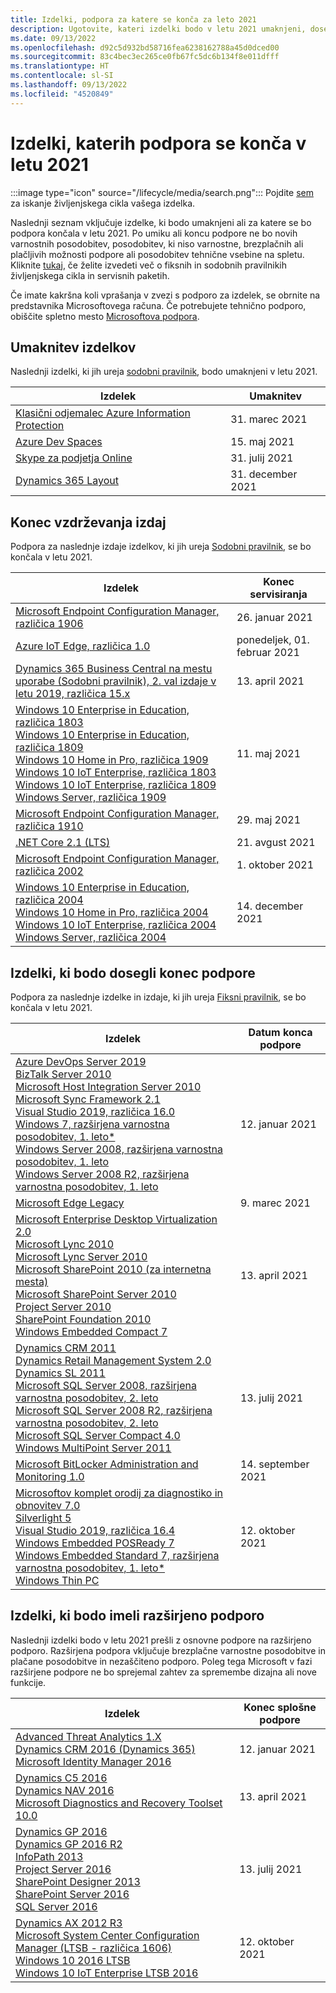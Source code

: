 ```yaml
---
title: Izdelki, podpora za katere se konča za leto 2021
description: Ugotovite, kateri izdelki bodo v letu 2021 umaknjeni, dosegli konec podpore ali prešli z osnovne podpore na razširjeno podporo.
ms.date: 09/13/2022
ms.openlocfilehash: d92c5d932bd58716fea6238162788a45d0dced00
ms.sourcegitcommit: 83c4bec3ec265ce0fb67fc5dc6b134f8e011dfff
ms.translationtype: HT
ms.contentlocale: sl-SI
ms.lasthandoff: 09/13/2022
ms.locfileid: "4520849"
---
```

# <a name="products-ending-support-in-2021"></a>Izdelki, katerih podpora se konča v letu 2021

:::image type="icon" source="/lifecycle/media/search.png":::
Pojdite [sem](/lifecycle/products/) za iskanje življenjskega cikla vašega izdelka.

Naslednji seznam vključuje izdelke, ki bodo umaknjeni ali za katere se bo podpora končala v letu 2021. Po umiku ali koncu podpore ne bo novih varnostnih posodobitev, posodobitev, ki niso varnostne, brezplačnih ali plačljivih možnosti podpore ali posodobitev tehnične vsebine na spletu. Kliknite [tukaj](/lifecycle/overview/product-end-of-support-overview), če želite izvedeti več o fiksnih in sodobnih pravilnikih življenjskega cikla in servisnih paketih.

Če imate kakršna koli vprašanja v zvezi s podporo za izdelek, se obrnite na predstavnika Microsoftovega računa. Če potrebujete tehnično podporo, obiščite spletno mesto [Microsoftova podpora](https://support.microsoft.com/contactus/?ws=support).

## <a name="product-retirements"></a>Umaknitev izdelkov

Naslednji izdelki, ki jih ureja [sodobni pravilnik](/lifecycle/policies/modern), bodo umaknjeni v letu 2021.

| Izdelek | Umaknitev |
| --- | --- |
| [Klasični odjemalec Azure Information Protection](/lifecycle/products/azure-information-protection-classic-client?branch=live)<br> | 31. marec 2021 |
| [Azure Dev Spaces](/lifecycle/products/azure-dev-spaces?branch=live)<br> | 15. maj 2021 |
| [Skype za podjetja Online](/lifecycle/products/skype-for-business-online?branch=live)<br> | 31. julij 2021 |
| [Dynamics 365 Layout](/lifecycle/products/dynamics-365-layout?branch=live)<br> | 31. december 2021 |


## <a name="release-end-of-servicing"></a>Konec vzdrževanja izdaj

Podpora za naslednje izdaje izdelkov, ki jih ureja [Sodobni pravilnik](/lifecycle/policies/modern), se bo končala v letu 2021.

| Izdelek | Konec servisiranja |
| --- | --- |
| [Microsoft Endpoint Configuration Manager, različica 1906](/lifecycle/products/microsoft-endpoint-configuration-manager?branch=live)<br> | 26. januar 2021 |
| [Azure IoT Edge, različica 1.0](/lifecycle/products/azure-iot-edge?branch=live)<br> | ponedeljek, 01. februar 2021 |
| [Dynamics 365 Business Central na mestu uporabe (Sodobni pravilnik), 2. val izdaje v letu 2019, različica 15.x](/lifecycle/products/dynamics-365-business-central-onpremises-modern-policy?branch=live)<br> | 13. april 2021 |
| [Windows 10 Enterprise in Education, različica 1803](/lifecycle/products/windows-10-enterprise-and-education?branch=live)<br>[Windows 10 Enterprise in Education, različica 1809](/lifecycle/products/windows-10-enterprise-and-education?branch=live)<br>[Windows 10 Home in Pro, različica 1909](/lifecycle/products/windows-10-home-and-pro?branch=live)<br>[Windows 10 IoT Enterprise, različica 1803](/lifecycle/products/windows-10-iot-enterprise?branch=live)<br>[Windows 10 IoT Enterprise, različica 1809](/lifecycle/products/windows-10-iot-enterprise?branch=live)<br>[Windows Server, različica 1909](/lifecycle/products/windows-server?branch=live)<br> | 11. maj 2021 |
| [Microsoft Endpoint Configuration Manager, različica 1910](/lifecycle/products/microsoft-endpoint-configuration-manager?branch=live)<br> | 29. maj 2021 |
| [.NET Core 2.1 (LTS)](/lifecycle/products/microsoft-net-and-net-core?branch=live)<br> | 21. avgust 2021 |
| [Microsoft Endpoint Configuration Manager, različica 2002](/lifecycle/products/microsoft-endpoint-configuration-manager?branch=live)<br> | 1. oktober 2021 |
| [Windows 10 Enterprise in Education, različica 2004](/lifecycle/products/windows-10-enterprise-and-education?branch=live)<br>[Windows 10 Home in Pro, različica 2004](/lifecycle/products/windows-10-home-and-pro?branch=live)<br>[Windows 10 IoT Enterprise, različica 2004](/lifecycle/products/windows-10-iot-enterprise?branch=live)<br>[Windows Server, različica 2004](/lifecycle/products/windows-server?branch=live)<br> | 14. december 2021 |


## <a name="products-reaching-end-of-support"></a>Izdelki, ki bodo dosegli konec podpore

Podpora za naslednje izdelke in izdaje, ki jih ureja [Fiksni pravilnik](/lifecycle/policies/fixed), se bo končala v letu 2021.

| Izdelek | Datum konca podpore |
| --- | --- |
| [Azure DevOps Server 2019](/lifecycle/products/azure-devops-server-2019?branch=live)<br>[BizTalk Server 2010](/lifecycle/products/biztalk-server-2010?branch=live)<br>[Microsoft Host Integration Server 2010](/lifecycle/products/microsoft-host-integration-server-2010?branch=live)<br>[Microsoft Sync Framework 2.1](/lifecycle/products/microsoft-sync-framework-21?branch=live)<br>[Visual Studio 2019, različica 16.0](/lifecycle/products/visual-studio-2019?branch=live)<br>[Windows 7, razširjena varnostna posodobitev, 1. leto*](/lifecycle/products/windows-7?branch=live)<br>[Windows Server 2008, razširjena varnostna posodobitev, 1. leto](/lifecycle/products/windows-server-2008?branch=live)<br>[Windows Server 2008 R2, razširjena varnostna posodobitev, 1. leto](/lifecycle/products/windows-server-2008-r2?branch=live)<br> | 12. januar 2021 |
| [Microsoft Edge Legacy](/lifecycle/products/microsoft-edge-legacy?branch=live)<br> | 9. marec 2021 |
| [Microsoft Enterprise Desktop Virtualization 2.0](/lifecycle/products/microsoft-enterprise-desktop-virtualization-20?branch=live)<br>[Microsoft Lync 2010](/lifecycle/products/microsoft-lync-2010?branch=live)<br>[Microsoft Lync Server 2010](/lifecycle/products/microsoft-lync-server-2010?branch=live)<br>[Microsoft SharePoint 2010 (za internetna mesta)](/lifecycle/products/microsoft-sharepoint-2010?branch=live)<br>[Microsoft SharePoint Server 2010](/lifecycle/products/microsoft-sharepoint-server-2010?branch=live)<br>[Project Server 2010](/lifecycle/products/project-server-2010?branch=live)<br>[SharePoint Foundation 2010](/lifecycle/products/sharepoint-foundation-2010?branch=live)<br>[Windows Embedded Compact 7](/lifecycle/products/windows-embedded-compact-7?branch=live)<br> | 13. april 2021 |
| [Dynamics CRM 2011](/lifecycle/products/dynamics-crm-2011?branch=live)<br>[Dynamics Retail Management System 2.0](/lifecycle/products/dynamics-retail-management-system-20?branch=live)<br>[Dynamics SL 2011](/lifecycle/products/dynamics-sl-2011?branch=live)<br>[Microsoft SQL Server 2008, razširjena varnostna posodobitev, 2. leto](/lifecycle/products/microsoft-sql-server-2008?branch=live)<br>[Microsoft SQL Server 2008 R2, razširjena varnostna posodobitev, 2. leto](/lifecycle/products/microsoft-sql-server-2008-r2?branch=live)<br>[Microsoft SQL Server Compact 4.0](/lifecycle/products/microsoft-sql-server-compact-40?branch=live)<br>[Windows MultiPoint Server 2011](/lifecycle/products/windows-multipoint-server-2011?branch=live)<br> | 13. julij 2021 |
| [Microsoft BitLocker Administration and Monitoring 1.0](/lifecycle/products/microsoft-bitlocker-administration-and-monitoring-10?branch=live)<br> | 14. september 2021 |
| [Microsoftov komplet orodij za diagnostiko in obnovitev 7.0](/lifecycle/products/microsoft-diagnostics-and-recovery-toolset-70?branch=live)<br>[Silverlight 5](/lifecycle/products/silverlight-5?branch=live)<br>[Visual Studio 2019, različica 16.4](/lifecycle/products/visual-studio-2019?branch=live)<br>[Windows Embedded POSReady 7](/lifecycle/products/windows-embedded-posready-7?branch=live)<br>[Windows Embedded Standard 7, razširjena varnostna posodobitev, 1. leto*](/lifecycle/products/windows-embedded-standard-7?branch=live)<br>[Windows Thin PC](/lifecycle/products/windows-thin-pc?branch=live)<br> | 12. oktober 2021 |


## <a name="products-moving-to-extended-support"></a>Izdelki, ki bodo imeli razširjeno podporo

Naslednji izdelki bodo v letu 2021 prešli z osnovne podpore na razširjeno podporo. Razširjena podpora vključuje brezplačne varnostne posodobitve in plačane posodobitve in nezaščiteno podporo. Poleg tega Microsoft v fazi razširjene podpore ne bo sprejemal zahtev za spremembe dizajna ali nove funkcije.

| Izdelek | Konec splošne podpore |
| --- | --- |
| [Advanced Threat Analytics 1.X](/lifecycle/products/advanced-threat-analytics-1x?branch=live)<br>[Dynamics CRM 2016 (Dynamics 365)](/lifecycle/products/dynamics-crm-2016-dynamics-365?branch=live)<br>[Microsoft Identity Manager 2016](/lifecycle/products/microsoft-identity-manager-2016?branch=live)<br> | 12. januar 2021 |
| [Dynamics C5 2016](/lifecycle/products/dynamics-c5-2016?branch=live)<br>[Dynamics NAV 2016](/lifecycle/products/dynamics-nav-2016?branch=live)<br>[Microsoft Diagnostics and Recovery Toolset 10.0](/lifecycle/products/microsoft-diagnostics-and-recovery-toolset-100?branch=live)<br> | 13. april 2021 |
| [Dynamics GP 2016](/lifecycle/products/dynamics-gp-2016?branch=live)<br>[Dynamics GP 2016 R2](/lifecycle/products/dynamics-gp-2016-r2?branch=live)<br>[InfoPath 2013](/lifecycle/products/infopath-2013?branch=live)<br>[Project Server 2016](/lifecycle/products/project-server-2016?branch=live)<br>[SharePoint Designer 2013](/lifecycle/products/sharepoint-designer-2013?branch=live)<br>[SharePoint Server 2016](/lifecycle/products/sharepoint-server-2016?branch=live)<br>[SQL Server 2016](/lifecycle/products/sql-server-2016?branch=live)<br> | 13. julij 2021 |
| [Dynamics AX 2012 R3](/lifecycle/products/dynamics-ax-2012-r3?branch=live)<br>[Microsoft System Center Configuration Manager (LTSB - različica 1606)](/lifecycle/products/microsoft-system-center-configuration-manager-ltsb-version-1606?branch=live)<br>[Windows 10 2016 LTSB](/lifecycle/products/windows-10-2016-ltsb?branch=live)<br>[Windows 10 IoT Enterprise LTSB 2016](/lifecycle/products/windows-10-iot-enterprise-ltsb-2016?branch=live)<br> | 12. oktober 2021 |
